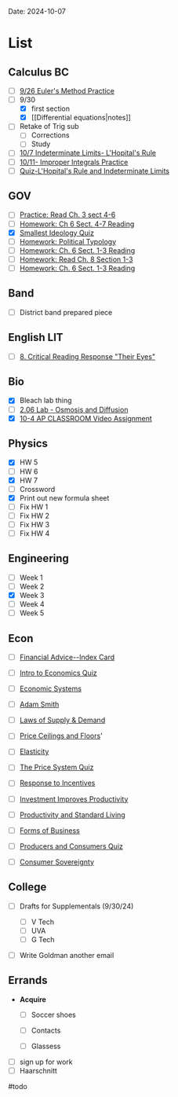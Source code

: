 Date:  2024-10-07
# List

## Calculus BC
- [ ] [9/26 Euler's Method Practice](https://cvilleschools.instructure.com/courses/42438/assignments/599068/submissions/5256)
- [ ] 9/30 
	- [x] first section
	- [x] [[Differential equations|notes]]
- [ ] Retake of Trig sub
	- [ ] Corrections 
	- [ ] Study 
- [ ] [10/7 Indeterminate Limits- L'Hopital's Rule](https://cvilleschools.instructure.com/courses/42438/assignments/599062/submissions/5256)
- [ ] [10/11- Improper Integrals Practice](https://cvilleschools.instructure.com/courses/42438/assignments/599066/submissions/5256)
- [ ] [Quiz-L'Hopital's Rule and Indeterminate Limits](https://cvilleschools.instructure.com/courses/42438/assignments/599130/submissions/5256)

## GOV
- [ ] [Practice: Read Ch. 3 sect 4-6](https://cvilleschools.instructure.com/courses/42495/assignments/610162/submissions/5256)
- [ ] [Homework: Ch 6 Sect. 4-7 Reading](https://cvilleschools.instructure.com/courses/42495/assignments/610921/submissions/5256)
- [x] [Smallest Ideology Quiz](https://cvilleschools.instructure.com/courses/42495/assignments/610925/submissions/5256)
- [ ] [Homework: Political Typology](https://cvilleschools.instructure.com/courses/42495/assignments/610923/submissions/5256)
- [ ] [Homework: Ch. 6 Sect. 1-3 Reading](https://cvilleschools.instructure.com/courses/42495/assignments/610922/submissions/5256)
- [ ] [Homework: Read Ch. 8 Section 1-3](https://cvilleschools.instructure.com/courses/42495/assignments/612537/submissions/5256)
- [ ] [Homework: Ch. 6 Sect. 1-3 Reading](https://cvilleschools.instructure.com/courses/42495/assignments/610922/submissions/5256)
## Band 
- [ ] District band prepared piece 
## English LIT
- [ ] [8. Critical Reading Response "Their Eyes"](https://cvilleschools.instructure.com/courses/42256/assignments/612207/submissions/5256)
## Bio
- [x] Bleach lab thing
- [ ] [2.06 Lab - Osmosis and Diffusion](https://virtualvirginia.instructure.com/courses/18058/assignments/1310106/submissions/209690)
- [x] [10-4 AP CLASSROOM Video Assignment](https://virtualvirginia.instructure.com/courses/18058/assignments/1312910)
## Physics 
- [x] HW 5
- [ ] HW 6
- [x] HW 7
- [ ] Crossword
- [x] Print out new formula sheet
- [ ] Fix HW 1
- [ ] Fix HW 2
- [ ] Fix HW 3
- [ ] Fix HW 4
## Engineering
- [ ]  Week 1
- [ ] Week 2 
- [x] Week 3
- [ ] Week  4
- [ ] Week 5
## Econ
- [ ] [Financial Advice--Index Card](https://cvilleschools.instructure.com/courses/43561/assignments/602381/submissions/5256)
- [ ] [Intro to Economics Quiz](https://cvilleschools.instructure.com/courses/43561/assignments/602361/submissions/5256)
- [ ] [Economic Systems](https://cvilleschools.instructure.com/courses/43561/assignments/602376/submissions/5256)
- [ ] [Adam Smith](https://cvilleschools.instructure.com/courses/43561/assignments/602369/submissions/5256)
- [ ] [Laws of Supply & Demand](https://cvilleschools.instructure.com/courses/43561/assignments/602386/submissions/5256)
- [ ] [Price Ceilings and Floors](https://cvilleschools.instructure.com/courses/43561/assignments/602392/submissions/5256)'
- [ ] [Elasticity](https://cvilleschools.instructure.com/courses/43561/assignments/602377/submissions/5256)
- [ ] [The Price System Quiz](https://cvilleschools.instructure.com/courses/43561/assignments/602362/submissions/5256)
- [ ] [Response to Incentives](https://cvilleschools.instructure.com/courses/43561/assignments/602394/submissions/5256)
- [ ] [Investment Improves Productivity](https://cvilleschools.instructure.com/courses/43561/assignments/602385/submissions/5256)
- [ ] [Productivity and Standard Living](https://cvilleschools.instructure.com/courses/43561/assignments/602393/submissions/5256)
- [ ] [Forms of Business](https://cvilleschools.instructure.com/courses/43561/assignments/602384/submissions/5256)
- [ ] [Producers and Consumers Quiz](https://cvilleschools.instructure.com/courses/43561/assignments/602363/submissions/5256)
- [ ] [Consumer Sovereignty](https://cvilleschools.instructure.com/courses/43561/assignments/602373/submissions/5256)


## College
- [ ] Drafts for Supplementals (9/30/24)
	- [ ] V Tech
	- [ ] UVA 
	- [ ] G Tech
- [ ] Write Goldman another email 


## Errands 
- **Acquire**
	- [ ] Soccer shoes
	- [ ] Contacts 
	- [ ] Glassess


- [ ] sign up for work 
- [ ] Haarschnitt 

#todo